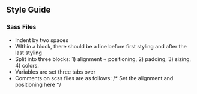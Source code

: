 ## Style Guide


### Sass Files

- Indent by two spaces
- WIthin a block, there should be a line before first styling and after the last styling
- Split into three blocks: 1) alignment + positioning, 2) padding, 3) sizing, 4) colors. 
- Variables are set three tabs over
- Comments on scss files are as follows:   /* Set the alignment and positioning here */

